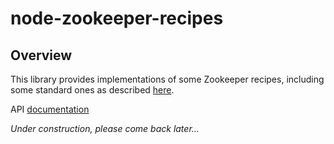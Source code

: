 # node-zookeeper-recipes #

## Overview ##

This library provides implementations of some Zookeeper recipes, including some standard ones as described [here](https://zookeeper.apache.org/doc/trunk/recipes.html).

API [documentation](https://galenwarren.github.io/node-zookeeper-recipes/)

*Under construction, please come back later...*
